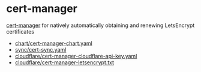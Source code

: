 # cert-manager

[cert-manager](https://github.com/jetstack/cert-manager) for natively automatically obtaining and renewing LetsEncrypt certificates

* [chart/cert-manager-chart.yaml](chart/cert-manager-chart.yaml)
* [sync/cert-sync.yaml](sync/cert-sync.yaml)
* [cloudflare/cert-manager-cloudflare-api-key.yaml](cloudflare/cert-manager-cloudflare-api-key.yaml)
* [cloudflare/cert-manager-letsencrypt.txt](cloudflare/cert-manager-letsencrypt.txt)
